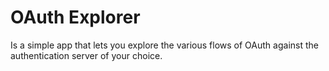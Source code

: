 # OAuth Explorer

Is a simple app that lets you explore the various flows of OAuth against the authentication server of your choice.
